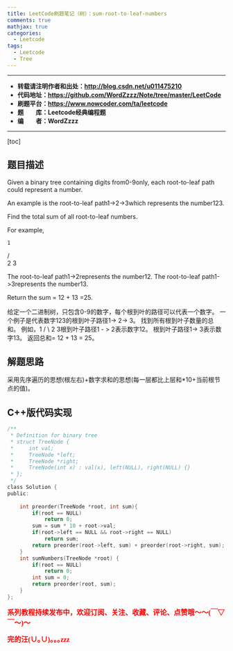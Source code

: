 ```yaml
---
title: LeetCode刷题笔记（树）：sum-root-to-leaf-numbers
comments: true
mathjax: true
categories:
  - Leetcode
tags:
  - Leetcode
  - Tree
---
```


----------

- **转载请注明作者和出处：http://blog.csdn.net/u011475210**
- **代码地址：https://github.com/WordZzzz/Note/tree/master/LeetCode**
- **刷题平台：https://www.nowcoder.com/ta/leetcode**
- **题&emsp;&emsp;库：Leetcode经典编程题**
- **编&emsp;&emsp;者：WordZzzz**

----------

[toc]

## 题目描述

Given a binary tree containing digits from0-9only, each root-to-leaf path could represent a number.

An example is the root-to-leaf path1->2->3which represents the number123.

Find the total sum of all root-to-leaf numbers.

For example,

    1
   / \
  2   3

The root-to-leaf path1->2represents the number12.
The root-to-leaf path1->3represents the number13.

Return the sum = 12 + 13 =25.

给定一个二进制树，只包含0-9的数字，每个根到叶的路径可以代表一个数字。 一个例子是代表数字123的根到叶子路径1-> 2-> 3。 找到所有根到叶子数量的总和。 例如，1 / \ 2 3根到叶子路径1 - > 2表示数字12。 根到叶子路径1-> 3表示数字13。 返回总和= 12 + 13 = 25。

## 解题思路

采用先序遍历的思想(根左右)+数字求和的思想(每一层都比上层和*10+当前根节点的值)。

## C++版代码实现

```c
/**
 * Definition for binary tree
 * struct TreeNode {
 *     int val;
 *     TreeNode *left;
 *     TreeNode *right;
 *     TreeNode(int x) : val(x), left(NULL), right(NULL) {}
 * };
 */
class Solution {
public:
    
    int preorder(TreeNode *root, int sum){
        if(root == NULL)
            return 0;
        sum = sum * 10 + root->val;
        if(root->left == NULL && root->right == NULL)
            return sum;
        return preorder(root->left, sum) + preorder(root->right, sum);
    }
    int sumNumbers(TreeNode *root) {
        if(root == NULL)
            return 0;
        int sum = 0;
        return preorder(root, sum);
    }
};
```

**<font color="red" size=3 face="仿宋">系列教程持续发布中，欢迎订阅、关注、收藏、评论、点赞哦～～(￣▽￣～)～</font>**

**<font color="red" size=3 face="仿宋">完的汪(∪｡∪)｡｡｡zzz</font>**